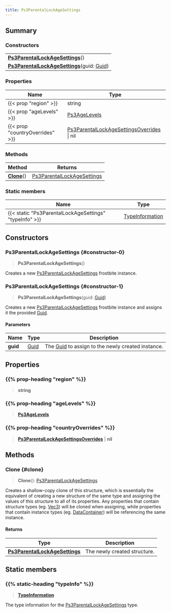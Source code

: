 ```yaml
---
title: Ps3ParentalLockAgeSettings
---
```


## Summary

### Constructors

|  |
| --- |
| **[Ps3ParentalLockAgeSettings](#constructor-0)**() |
| **[Ps3ParentalLockAgeSettings](#constructor-1)**(guid: [Guid](/vext/ref/shared/type/guid)) |

### Properties

| Name | Type |
| ---- | ---- |
| {{< prop "region" >}} | string |
| {{< prop "ageLevels" >}} | [Ps3AgeLevels](/vext/ref/fb/ps3agelevels) |
| {{< prop "countryOverrides" >}} | [Ps3ParentalLockAgeSettingsOverrides](/vext/ref/fb/ps3parentallockagesettingsoverrides) \| nil |

### Methods

| Method | Returns |
| ------ | ------- |
| **[Clone](#clone)**() | [Ps3ParentalLockAgeSettings](/vext/ref/fb/ps3parentallockagesettings) |

### Static members

| Name | Type |
| ---- | ---- |
| {{< static "Ps3ParentalLockAgeSettings" "typeInfo" >}} | [TypeInformation](/vext/ref/shared/type/typeinformation) |

## Constructors

### Ps3ParentalLockAgeSettings {#constructor-0}

> **Ps3ParentalLockAgeSettings**()

Creates a new [Ps3ParentalLockAgeSettings](/vext/ref/fb/ps3parentallockagesettings) frostbite instance.

### Ps3ParentalLockAgeSettings {#constructor-1}

> **Ps3ParentalLockAgeSettings**(guid: [Guid](/vext/ref/shared/type/guid))

Creates a new [Ps3ParentalLockAgeSettings](/vext/ref/fb/ps3parentallockagesettings) frostbite instance and assigns it the provided [Guid](/vext/ref/shared/type/guid).

#### Parameters

| Name | Type | Description |
| ---- | ---- | ----------- |
| **guid** | [Guid](/vext/ref/shared/type/guid) | The [Guid](/vext/ref/shared/type/guid) to assign to the newly created instance. |

## Properties

### {{% prop-heading "region" %}}

> **string**

### {{% prop-heading "ageLevels" %}}

> **[Ps3AgeLevels](/vext/ref/fb/ps3agelevels)**

### {{% prop-heading "countryOverrides" %}}

> **[Ps3ParentalLockAgeSettingsOverrides](/vext/ref/fb/ps3parentallockagesettingsoverrides)** \| **nil**

## Methods

### Clone {#clone}

> **Clone**(): [Ps3ParentalLockAgeSettings](/vext/ref/fb/ps3parentallockagesettings)

Creates a shallow-copy clone of this structure, which is essentially the equivalent of creating a new structure of the same type and assigning the values of this structure to all of its properties. Any properties that contain structure types (eg. [Vec3](/vext/ref/shared/type/vec3)) will be cloned when assigning, while properties that contain instance types (eg. [DataContainer](/vext/ref/shared/type/datacontainer)) will be referencing the same instance.

#### Returns

| Type | Description |
| ---- | ----------- |
| **[Ps3ParentalLockAgeSettings](/vext/ref/fb/ps3parentallockagesettings)** | The newly created structure. |

## Static members

### {{% static-heading "typeInfo" %}}

> **[TypeInformation](/vext/ref/shared/type/typeinformation)**

The type information for the [Ps3ParentalLockAgeSettings](/vext/ref/fb/ps3parentallockagesettings) type.

